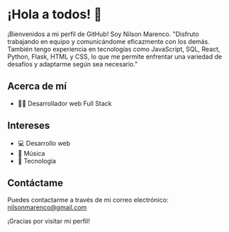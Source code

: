 # ¡Hola a todos! 👋

¡Bienvenidos a mi perfil de GitHub! Soy Nilson Marenco.
"Disfruto trabajando en equipo y comunicándome eficazmente con los demás. También tengo experiencia en tecnologías como JavaScript, SQL, React, Python, Flask, HTML y CSS, lo que me permite enfrentar una variedad de desafíos y adaptarme según sea necesario."
## Acerca de mí
- 👨‍💻 Desarrollador web Full Stack

## Intereses
- 💻 Desarrollo web
- 🎵 Música
- 📱 Tecnología

## Contáctame
Puedes contactarme a través de mi correo electrónico: nilsonmarenco@gmail.com

¡Gracias por visitar mi perfil!
